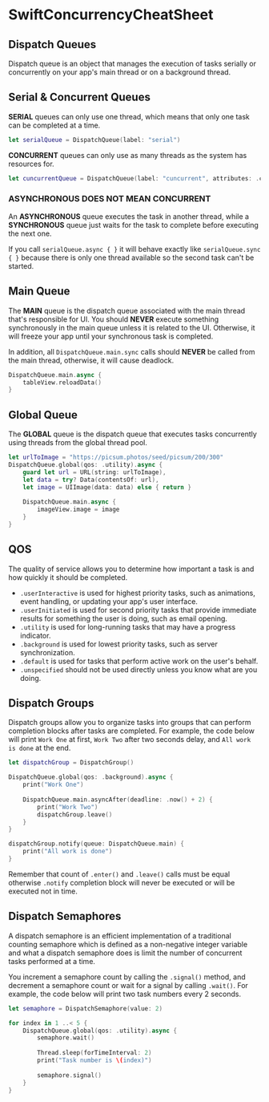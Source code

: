 # SwiftConcurrencyCheatSheet

## Dispatch Queues
Dispatch queue is an object that manages the execution of tasks serially or 
concurrently on your app's main thread or on a background thread. 

## Serial & Concurrent Queues 
**SERIAL** queues can only use one thread, which means that only one task can be completed at a time. 
```swift
let serialQueue = DispatchQueue(label: "serial")
```

**CONCURRENT** queues can only use as many threads as the system has resources for. 
```swift
let cuncurrentQueue = DispatchQueue(label: "cuncurrent", attributes: .concurrent)
```

### ASYNCHRONOUS DOES NOT MEAN CONCURRENT 
An **ASYNCHRONOUS** queue executes the task in another thread, while a **SYNCHRONOUS** queue just waits for the task to complete before executing the next one. 

If you call `serialQueue.async { }` it will behave exactly like `serialQueue.sync { }` because there is only one thread available so the second task can't be started.

## Main Queue
The **MAIN** queue is the  dispatch queue associated with the main thread that's responsible for UI. 
You should **NEVER** execute something synchronously in the main queue unless it is related to the UI. Otherwise, it will freeze your app until your synchronous task is completed. 

In addition, all `DispatchQueue.main.sync` calls should **NEVER** be called from the 
main thread, otherwise, it will cause deadlock. 
```swift
DispatchQueue.main.async {
    tableView.reloadData()
}
```

## Global Queue 
The **GLOBAL** queue is the dispatch queue that executes tasks 
concurrently using threads from the global thread pool. 
```swift
let urlToImage = "https://picsum.photos/seed/picsum/200/300" 
DispatchQueue.global(qos: .utility).async {
    guard let url = URL(string: urlToImage), 
    let data = try? Data(contentsOf: url),
    let image = UIImage(data: data) else { return } 
    
    DispatchQueue.main.async {
        imageView.image = image 
    } 
}
```

## QOS
The quality of service allows you to determine how important a task is and 
how quickly it should be completed. 

- `.userInteractive` is used for highest priority tasks, such as animations, event handling, or updating your app's user interface. 
- `.userInitiated` is used for second priority tasks that provide immediate results for something the user is doing, such as email opening. 
- `.utility` is used for long-running tasks that may have a progress indicator. 
- `.background` is used for lowest priority tasks, such as server synchronization. 
- `.default` is used for tasks that  perform active work on the user's behalf. 
- `.unspecified` should not be used directly unless you know what are you doing. 

## Dispatch Groups
Dispatch groups allow you to organize tasks into groups that can perform completion blocks after tasks are completed. For example, the code below will print `Work One` at first, `Work Two` after two seconds delay, and `All work is done` at the end.
```swift
let dispatchGroup = DispatchGroup()

DispatchQueue.global(qos: .background).async {
    print("Work One")
    
    DispatchQueue.main.asyncAfter(deadline: .now() + 2) {
        print("Work Two")
        dispatchGroup.leave()
    }
}

dispatchGroup.notify(queue: DispatchQueue.main) {
    print("All work is done")
}
```
Remember that count of `.enter()` and `.leave()` calls must be equal otherwise `.notify` completion block will never be executed or will be executed not in time.

## Dispatch Semaphores
A dispatch semaphore is an efficient implementation of a traditional counting semaphore which is defined as a non-negative integer variable and what a dispatch semaphore does is limit the number of concurrent tasks performed at a time.

You increment a semaphore count by calling the `.signal()` method, and decrement a semaphore count or wait for a signal by calling `.wait()`.
For example, the code below will print two task numbers every 2 seconds.
```swift
let semaphore = DispatchSemaphore(value: 2)

for index in 1 ..< 5 {
    DispatchQueue.global(qos: .utility).async {
        semaphore.wait()
        
        Thread.sleep(forTimeInterval: 2)
        print("Task number is \(index)")
        
        semaphore.signal()
    }
}
```
